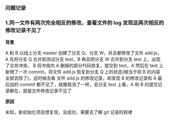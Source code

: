 ### 问题记录

### 1.同一文件有两次完全相反的修改，查看文件的 log 发现这两次相反的修改记录不见了

**背景**

A 和 B 以线上分支 master 创建了分支 Q、分支 W，并且都修改了文件 add.js，A 先将分支 Q 合并到测试分支 test，B 再去把分支 W 合并到分支 test 上，出现了合并冲突，
B 将冲突内 A 删掉的部分代码恢复，提交到 test，A 然后在 test 上新增了一次 commit，将文件 add.js 恢复到分支 Q 上的状态(相当于将 B 的内容全部去除了)，这时候去看
文件 add.js 的修改记录，却发现 B 的修改记录和 A 最后加的 commit 都不见了，就像抵消了一样，去分支 test 上看，A 和 B 的提交记录都在，就是文件修改记录不见了

**原因**

未知，新初始化项目想复现，没成功，需要去了解 git 记录的规律
